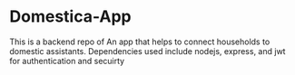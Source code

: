 # Domestica-App
 This is a backend repo of An app that helps to connect households to domestic assistants.
 Dependencies used include nodejs, express, and jwt for authentication and secuirty
